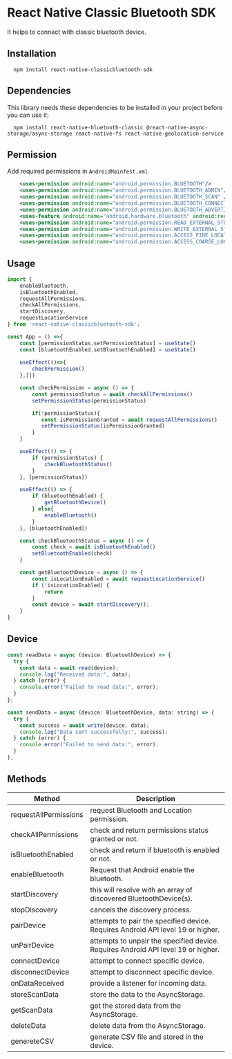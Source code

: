 
# React Native Classic Bluetooth SDK

It helps to connect with classic bluetooth device.


## Installation

```
  npm install react-native-classicbluetooth-sdk
```
## Dependencies

This library needs these dependencies to be installed in your project before you can use it:

```
  npm install react-native-bluetooth-classic @react-native-async-storage/async-storage react-native-fs react-native-geolocation-service
```

## Permission

Add required permissions in `AndroidMainfest.xml`

```xml
    <uses-permission android:name="android.permission.BLUETOOTH"/>
    <uses-permission android:name="android.permission.BLUETOOTH_ADMIN"/>
    <uses-permission android:name="android.permission.BLUETOOTH_SCAN" />
    <uses-permission android:name="android.permission.BLUETOOTH_CONNECT" />
    <uses-permission android:name="android.permission.BLUETOOTH_ADVERTISE" />
    <uses-feature android:name="android.hardware.bluetooth" android:required="true"/>
    <uses-permission android:name="android.permission.READ_EXTERNAL_STORAGE" />
    <uses-permission android:name="android.permission.WRITE_EXTERNAL_STORAGE" />
    <uses-permission android:name="android.permission.ACCESS_FINE_LOCATION" />
    <uses-permission android:name="android.permission.ACCESS_COARSE_LOCATION"/>
```

## Usage

```javascript
import { 
    enableBluetooth, 
    isBluetoothEnabled, 
    requestAllPermissions,
    checkAllPermissions, 
    startDiscovery, 
    requestLocationService
} from 'react-native-classicbluetooth-sdk';

const App = () =>{ 
    const [permissionStatus,setPermissionStatus] = useState()
    const [bluetoothEnabled,setBluetoothEnabled] = useState()
    
    useEffect(()=>{
        checkPermission()
    },[])

    const checkPermission = async () => {
        const permissionStatus = await checkAllPermissions()
        setPermissionStatus(permissionStatus)

        if(!permissionStatus){
           const isPermissionGranted = await requestAllPermissions()
           setPermissionStatus(isPermissionGranted)
        }
    }

    useEffect(() => {
        if (permissionStatus) {
            checkBluetoothStatus()      
        }
    }, [permissionStatus])

    useEffect(() => {
        if (bluetoothEnabled) {
            getBluetoothDevice()
        } else{
            enableBluetooth()
        }
    }, [bluetoothEnabled])

    const checkBluetoothStatus = async () => {
        const check = await isBluetoothEnabled()
        setBluetoothEnabled(check)
    }

    const getBluetoothDevice = async () => {
        const isLocationEnabled = await requestLocationService()
        if (!isLocationEnabled) {
            return
        }
        const device = await startDiscovery();
    }
}
```
## Device
```javascript
const readData = async (device: BluetoothDevice) => {
  try {
    const data = await read(device);
    console.log("Received data:", data);
  } catch (error) {
    console.error("Failed to read data:", error);
  }
};

const sendData = async (device: BluetoothDevice, data: string) => {
  try {
    const success = await write(device, data);
    console.log("Data sent successfully:", success);
  } catch (error) {
    console.error("Failed to send data:", error);
  }
};

```

## Methods

| Method                 |Description                                                                                                                 |
|----------------------- |----------------------------------------------------------------------------------------------------------------------------|
| requestAllPermissions  | request Bluetooth and Location permission.                                                                                 |
| checkAllPermissions    | check and return permissions status granted or not.                                                                       |
| isBluetoothEnabled     | check and return if bluetooth is enabled or not.                                                                           |
| enableBluetooth        | Request that Android enable the bluetooth.                                                                                 |
| startDiscovery         | this will resolve with an array of discovered BluetoothDevice(s).                                                          |
| stopDiscovery          | cancels the discovery process.                                                                                             |
| pairDevice             | attempts to pair the specified device. Requires Android API level 19 or higher.                                            |
| unPairDevice           | attempts to unpair the specified device. Requires Android API level 19 or higher.                                          |
| connectDevice          | attempt to connect specific device.                                                                                        |
| disconnectDevice       | attempt to disconnect specific device.                                                                                     |
| onDataReceived         | provide a listener for incoming data.                                                                                      |
| storeScanData          | store the data to the AsyncStorage.                                                                                        |
| getScanData            | get the stored data from the AsyncStorage.                                                                                 |
| deleteData             | delete data from the AsyncStorage.                                                                                         |
| genereteCSV            | generate CSV file and stored in the device.                                                                                |
